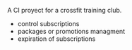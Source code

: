 A CI proyect for a crossfit training club.

- control subscriptions
- packages or promotions  managment
- expiration of subscriptions